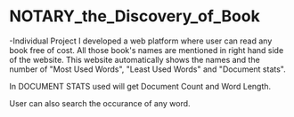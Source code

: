 # NOTARY_the_Discovery_of_Book

-Individual Project
I developed a web platform where user can read any book free of cost. All those book's names are mentioned in right hand side of the website.
This website automatically shows the names and the number of "Most Used Words", "Least Used Words" and "Document stats".



In DOCUMENT STATS
used will get Document Count and Word Length.



User can also search the occurance of any word.
